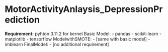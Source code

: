 # MotorActivityAnlaysis_DepressionPrediction

**Requirement:**
	pyhton 3.11.2 for kernel
	Basic Model:
	- pandas
	- scikit-learn
	- matplotlib
	- tensorflow
	ModelwithSMOTE:
	- [same with basic model]
	- imblearn
	FinalModel:
	- [no additional requirement]
